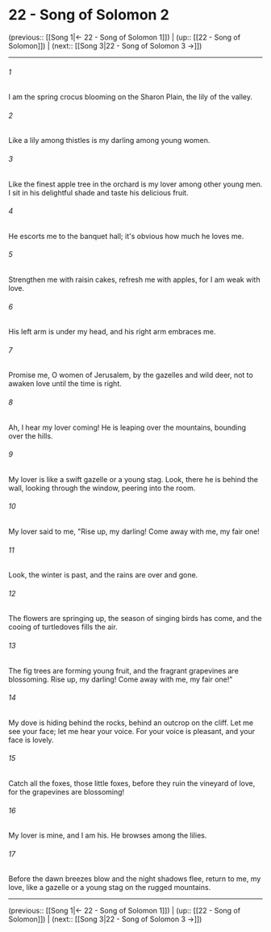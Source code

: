 # 22 - Song of Solomon 2

(previous:: [[Song 1|← 22 - Song of Solomon 1]]) | (up:: [[22 - Song of Solomon]]) | (next:: [[Song 3|22 - Song of Solomon 3 →]])

***


###### 1 
I am the spring crocus blooming on the Sharon Plain, the lily of the valley. 

###### 2 
Like a lily among thistles is my darling among young women. 

###### 3 
Like the finest apple tree in the orchard is my lover among other young men. I sit in his delightful shade and taste his delicious fruit. 

###### 4 
He escorts me to the banquet hall; it's obvious how much he loves me. 

###### 5 
Strengthen me with raisin cakes, refresh me with apples, for I am weak with love. 

###### 6 
His left arm is under my head, and his right arm embraces me. 

###### 7 
Promise me, O women of Jerusalem, by the gazelles and wild deer, not to awaken love until the time is right. 

###### 8 
Ah, I hear my lover coming! He is leaping over the mountains, bounding over the hills. 

###### 9 
My lover is like a swift gazelle or a young stag. Look, there he is behind the wall, looking through the window, peering into the room. 

###### 10 
My lover said to me, "Rise up, my darling! Come away with me, my fair one! 

###### 11 
Look, the winter is past, and the rains are over and gone. 

###### 12 
The flowers are springing up, the season of singing birds has come, and the cooing of turtledoves fills the air. 

###### 13 
The fig trees are forming young fruit, and the fragrant grapevines are blossoming. Rise up, my darling! Come away with me, my fair one!" 

###### 14 
My dove is hiding behind the rocks, behind an outcrop on the cliff. Let me see your face; let me hear your voice. For your voice is pleasant, and your face is lovely. 

###### 15 
Catch all the foxes, those little foxes, before they ruin the vineyard of love, for the grapevines are blossoming! 

###### 16 
My lover is mine, and I am his. He browses among the lilies. 

###### 17 
Before the dawn breezes blow and the night shadows flee, return to me, my love, like a gazelle or a young stag on the rugged mountains.

***

(previous:: [[Song 1|← 22 - Song of Solomon 1]]) | (up:: [[22 - Song of Solomon]]) | (next:: [[Song 3|22 - Song of Solomon 3 →]])
